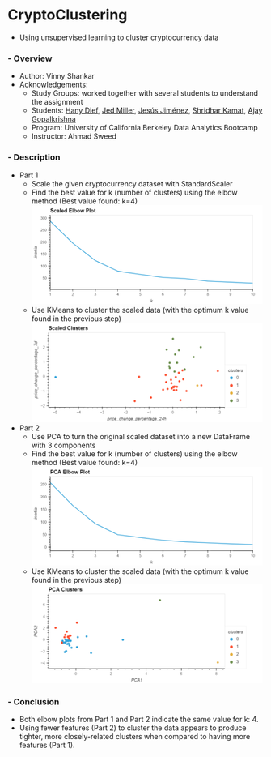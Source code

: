 # CryptoClustering
- Using unsupervised learning to cluster cryptocurrency data
### - Overview
- Author: Vinny Shankar
- Acknowledgements:
    - Study Groups: worked together with several students to understand the assignment
    - Students: [Hany Dief](https://github.com/hanydief), [Jed Miller](https://github.com/Jed-Miller), [Jesús Jiménez](https://github.com/JesusJimenez3318), [Shridhar Kamat](https://github.com/shriparna), [Ajay Gopalkrishna](https://github.com/ajoyg)
    - Program: University of California Berkeley Data Analytics Bootcamp
    - Instructor: Ahmad Sweed
### - Description
* Part 1
    * Scale the given cryptocurrency dataset with StandardScaler
    * Find the best value for k (number of clusters) using the elbow method (Best value found: k=4)         
    ![elbow](images/scaled_elbow_plot.png)
    * Use KMeans to cluster the scaled data (with the optimum k value found in the previous step)           
    ![clusters](images/scaled_clusters.png)
* Part 2
    * Use PCA to turn the original scaled dataset into a new DataFrame with 3 components
    * Find the best value for k (number of clusters) using the elbow method (Best value found: k=4)         
    ![elbow](images/pca_elbow_plot.png)
    * Use KMeans to cluster the scaled data (with the optimum k value found in the previous step)           
    ![clusters](images/pca_clusters.png)
### - Conclusion
* Both elbow plots from Part 1 and Part 2 indicate the same value for k: 4.
* Using fewer features (Part 2) to cluster the data appears to produce tighter, more closely-related clusters when compared to having more features (Part 1).
